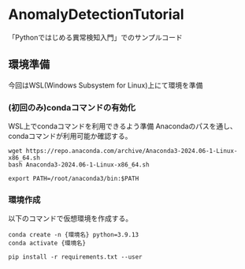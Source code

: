 # AnomalyDetectionTutorial
「Pythonではじめる異常検知入門」でのサンプルコード

## 環境準備
今回はWSL(Windows Subsystem for Linux)上にて環境を準備

### (初回のみ)condaコマンドの有効化
WSL上でcondaコマンドを利用できるよう準備
Anacondaのパスを通し、condaコマンドが利用可能か確認する。  

```shell
wget https://repo.anaconda.com/archive/Anaconda3-2024.06-1-Linux-x86_64.sh
bash Anaconda3-2024.06-1-Linux-x86_64.sh

export PATH=/root/anaconda3/bin:$PATH
```

### 環境作成

以下のコマンドで仮想環境を作成する。  
```shell
conda create -n {環境名} python=3.9.13
conda activate {環境名}

pip install -r requirements.txt --user
```

